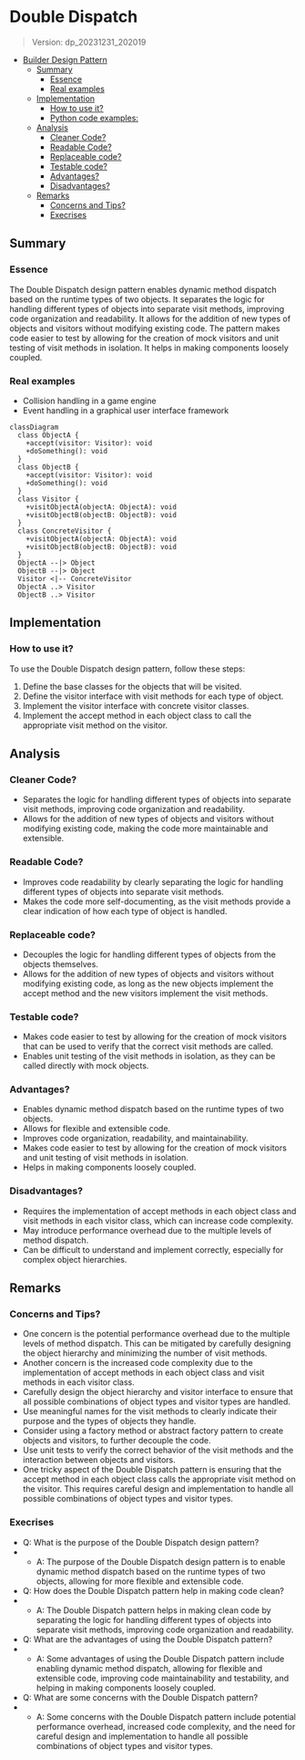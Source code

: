 
# Double Dispatch
> Version: dp_20231231_202019

- [Builder Design Pattern](#builder-design-pattern)
   * [Summary](#summary)
      + [Essence](#essence)
      + [Real examples](#real-examples)
   * [Implementation](#implementation)
      + [How to use it?](#how-to-use-it)
      + [Python code examples:](#python-code-examples)
   * [Analysis](#analysis)
      + [Cleaner Code?](#cleaner-code)
      + [Readable Code?](#readable-code)
      + [Replaceable code?](#replaceable-code)
      + [Testable code?](#testable-code)
      + [Advantages?](#advantages)
      + [Disadvantages?](#disadvantages)
   * [Remarks](#remarks)
      + [Concerns and Tips?](#concerns-and-tips)
      + [Execrises](#execrises)

## Summary

### Essence
The Double Dispatch design pattern enables dynamic method dispatch based on the runtime types of two objects. It separates the logic for handling different types of objects into separate visit methods, improving code organization and readability. It allows for the addition of new types of objects and visitors without modifying existing code. The pattern makes code easier to test by allowing for the creation of mock visitors and unit testing of visit methods in isolation. It helps in making components loosely coupled.

### Real examples

- Collision handling in a game engine
- Event handling in a graphical user interface framework


```mermaid
classDiagram
  class ObjectA {
    +accept(visitor: Visitor): void
    +doSomething(): void
  }
  class ObjectB {
    +accept(visitor: Visitor): void
    +doSomething(): void
  }
  class Visitor {
    +visitObjectA(objectA: ObjectA): void
    +visitObjectB(objectB: ObjectB): void
  }
  class ConcreteVisitor {
    +visitObjectA(objectA: ObjectA): void
    +visitObjectB(objectB: ObjectB): void
  }
  ObjectA --|> Object
  ObjectB --|> Object
  Visitor <|-- ConcreteVisitor
  ObjectA ..> Visitor
  ObjectB ..> Visitor
```

## Implementation
### How to use it?
To use the Double Dispatch design pattern, follow these steps:
1. Define the base classes for the objects that will be visited.
2. Define the visitor interface with visit methods for each type of object.
3. Implement the visitor interface with concrete visitor classes.
4. Implement the accept method in each object class to call the appropriate visit method on the visitor.



## Analysis
### Cleaner Code?

- Separates the logic for handling different types of objects into separate visit methods, improving code organization and readability.
- Allows for the addition of new types of objects and visitors without modifying existing code, making the code more maintainable and extensible.

### Readable Code?

- Improves code readability by clearly separating the logic for handling different types of objects into separate visit methods.
- Makes the code more self-documenting, as the visit methods provide a clear indication of how each type of object is handled.

### Replaceable code?

- Decouples the logic for handling different types of objects from the objects themselves.
- Allows for the addition of new types of objects and visitors without modifying existing code, as long as the new objects implement the accept method and the new visitors implement the visit methods.

### Testable code?

- Makes code easier to test by allowing for the creation of mock visitors that can be used to verify that the correct visit methods are called.
- Enables unit testing of the visit methods in isolation, as they can be called directly with mock objects.

### Advantages?

- Enables dynamic method dispatch based on the runtime types of two objects.
- Allows for flexible and extensible code.
- Improves code organization, readability, and maintainability.
- Makes code easier to test by allowing for the creation of mock visitors and unit testing of visit methods in isolation.
- Helps in making components loosely coupled.

### Disadvantages?

- Requires the implementation of accept methods in each object class and visit methods in each visitor class, which can increase code complexity.
- May introduce performance overhead due to the multiple levels of method dispatch.
- Can be difficult to understand and implement correctly, especially for complex object hierarchies.


## Remarks
### Concerns and Tips?

- One concern is the potential performance overhead due to the multiple levels of method dispatch. This can be mitigated by carefully designing the object hierarchy and minimizing the number of visit methods.
- Another concern is the increased code complexity due to the implementation of accept methods in each object class and visit methods in each visitor class.
- Carefully design the object hierarchy and visitor interface to ensure that all possible combinations of object types and visitor types are handled.
- Use meaningful names for the visit methods to clearly indicate their purpose and the types of objects they handle.
- Consider using a factory method or abstract factory pattern to create objects and visitors, to further decouple the code.
- Use unit tests to verify the correct behavior of the visit methods and the interaction between objects and visitors.
- One tricky aspect of the Double Dispatch pattern is ensuring that the accept method in each object class calls the appropriate visit method on the visitor. This requires careful design and implementation to handle all possible combinations of object types and visitor types.


### Execrises

- Q: What is the purpose of the Double Dispatch design pattern?
- 
  - A: The purpose of the Double Dispatch design pattern is to enable dynamic method dispatch based on the runtime types of two objects, allowing for more flexible and extensible code.
- Q: How does the Double Dispatch pattern help in making code clean?
- 
  - A: The Double Dispatch pattern helps in making clean code by separating the logic for handling different types of objects into separate visit methods, improving code organization and readability.
- Q: What are the advantages of using the Double Dispatch pattern?
- 
  - A: Some advantages of using the Double Dispatch pattern include enabling dynamic method dispatch, allowing for flexible and extensible code, improving code maintainability and testability, and helping in making components loosely coupled.
- Q: What are some concerns with the Double Dispatch pattern?
- 
  - A: Some concerns with the Double Dispatch pattern include potential performance overhead, increased code complexity, and the need for careful design and implementation to handle all possible combinations of object types and visitor types.

